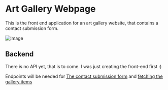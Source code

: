 # Art Gallery Webpage

This is the front end application for an art gallery website, that contains a contact submission form.

![image](https://github.com/user-attachments/assets/2c32b1ff-9d69-4cf5-8661-135ebb18e764)

## Backend

There is no API yet, that is to come.
I was just creating the front-end first :)

Endpoints will be needed for [The contact submission form](https://github.com/JennaMMurphy/art-gallery/blob/master/src/components/Page/Contact/Index.tsx) and [fetching the gallery items](https://github.com/JennaMMurphy/art-gallery/blob/master/src/components/Page/Gallery/Index.tsx)

